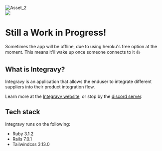 ![Asset_2](https://user-images.githubusercontent.com/9385903/179427330-b8f9c73b-8b50-47e0-ae50-80404e346b0c.png)  
![](https://pyheroku-badge.herokuapp.com/?app=integravy)
# Still a Work in Progress!
Sometimes the app will be offline, due to using heroku's free option at the moment. This means it'll wake up once someone connects to it :+1:

## What is Integravy?
Integravy is an application that allows the enduser to integrate different suppliers into their product integration flow. 

Learn more at the [Integravy website](https://integravy.herokuapp.com), or stop by the [discord server](https://discord.gg).

## Tech stack
Integravy runs on the following:
* Ruby 3.1.2
* Rails 7.0.1
* Tailwindcss 3.13.0

